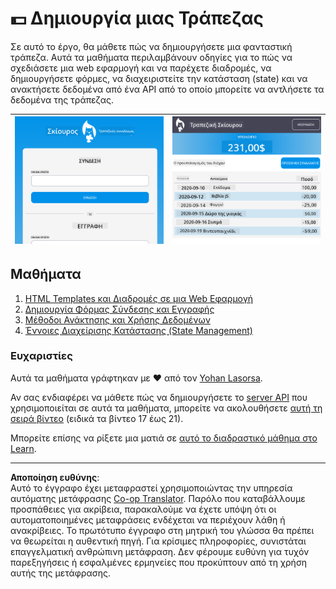 <!--
CO_OP_TRANSLATOR_METADATA:
{
  "original_hash": "830359535306594b448db6575ce5cdee",
  "translation_date": "2025-08-26T22:51:34+00:00",
  "source_file": "7-bank-project/README.md",
  "language_code": "el"
}
-->
# :dollar: Δημιουργία μιας Τράπεζας

Σε αυτό το έργο, θα μάθετε πώς να δημιουργήσετε μια φανταστική τράπεζα. Αυτά τα μαθήματα περιλαμβάνουν οδηγίες για το πώς να σχεδιάσετε μια web εφαρμογή και να παρέχετε διαδρομές, να δημιουργήσετε φόρμες, να διαχειριστείτε την κατάσταση (state) και να ανακτήσετε δεδομένα από ένα API από το οποίο μπορείτε να αντλήσετε τα δεδομένα της τράπεζας.

| ![Screen1](../../../translated_images/screen1.baccbba0f1f93364672eb250d2fbd21574bb1caf79a2155022dc098a741cbdfe.el.png) | ![Screen2](../../../translated_images/screen2.123c82a831a1d14ab2061994be2fa5de9cec1ce651047217d326d4773a6348e4.el.png) |
|--------------------------------|--------------------------------|

## Μαθήματα

1. [HTML Templates και Διαδρομές σε μια Web Εφαρμογή](1-template-route/README.md)
2. [Δημιουργία Φόρμας Σύνδεσης και Εγγραφής](2-forms/README.md)
3. [Μέθοδοι Ανάκτησης και Χρήσης Δεδομένων](3-data/README.md)
4. [Έννοιες Διαχείρισης Κατάστασης (State Management)](4-state-management/README.md)

### Ευχαριστίες

Αυτά τα μαθήματα γράφτηκαν με :hearts: από τον [Yohan Lasorsa](https://twitter.com/sinedied).

Αν σας ενδιαφέρει να μάθετε πώς να δημιουργήσετε το [server API](/7-bank-project/api/README.md) που χρησιμοποιείται σε αυτά τα μαθήματα, μπορείτε να ακολουθήσετε [αυτή τη σειρά βίντεο](https://aka.ms/NodeBeginner) (ειδικά τα βίντεο 17 έως 21).

Μπορείτε επίσης να ρίξετε μια ματιά σε [αυτό το διαδραστικό μάθημα στο Learn](https://aka.ms/learn/express-api).

---

**Αποποίηση ευθύνης**:  
Αυτό το έγγραφο έχει μεταφραστεί χρησιμοποιώντας την υπηρεσία αυτόματης μετάφρασης [Co-op Translator](https://github.com/Azure/co-op-translator). Παρόλο που καταβάλλουμε προσπάθειες για ακρίβεια, παρακαλούμε να έχετε υπόψη ότι οι αυτοματοποιημένες μεταφράσεις ενδέχεται να περιέχουν λάθη ή ανακρίβειες. Το πρωτότυπο έγγραφο στη μητρική του γλώσσα θα πρέπει να θεωρείται η αυθεντική πηγή. Για κρίσιμες πληροφορίες, συνιστάται επαγγελματική ανθρώπινη μετάφραση. Δεν φέρουμε ευθύνη για τυχόν παρεξηγήσεις ή εσφαλμένες ερμηνείες που προκύπτουν από τη χρήση αυτής της μετάφρασης.